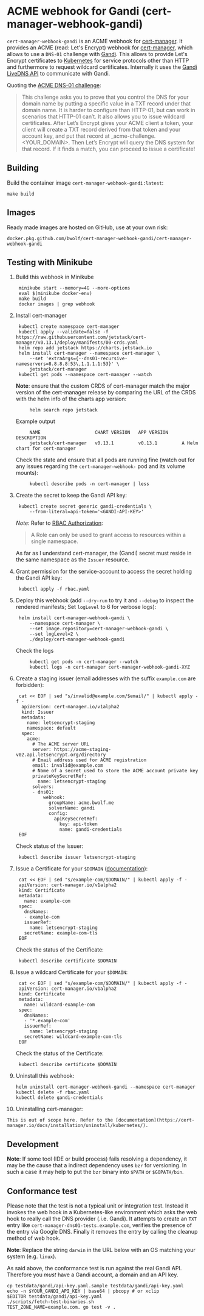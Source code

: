 # ACME webhook for Gandi (cert-manager-webhook-gandi)
`cert-manager-webhook-gandi` is an ACME webhook for [cert-manager]. It provides an ACME (read: Let's Encrypt) webhook for [cert-manager], which allows to use a `DNS-01` challenge with [Gandi]. This allows to provide Let's Encrypt certificates to [Kubernetes] for service protocols other than HTTP and furthermore to request wildcard certificates. Internally it uses the [Gandi LiveDNS API] to communicate with Gandi.

Quoting the [ACME DNS-01 challenge]:

> This challenge asks you to prove that you control the DNS for your domain name by putting a specific value in a TXT record under that domain name. It is harder to configure than HTTP-01, but can work in scenarios that HTTP-01 can’t. It also allows you to issue wildcard certificates. After Let’s Encrypt gives your ACME client a token, your client will create a TXT record derived from that token and your account key, and put that record at _acme-challenge.<YOUR_DOMAIN>. Then Let’s Encrypt will query the DNS system for that record. If it finds a match, you can proceed to issue a certificate!


## Building
Build the container image `cert-manager-webhook-gandi:latest`:

    make build

## Images
Ready made images are hosted on GitHub, use at your own risk:

    docker.pkg.github.com/bwolf/cert-manager-webhook-gandi/cert-manager-webhook-gandi


## Testing with Minikube
1. Build this webhook in Minikube

        minikube start --memory=4G --more-options
        eval $(minikube docker-env)
        make build
        docker images | grep webhook

2. Install cert-manager

        kubectl create namespace cert-manager
        kubectl apply --validate=false -f https://raw.githubusercontent.com/jetstack/cert-manager/v0.13.1/deploy/manifests/00-crds.yaml
        helm repo add jetstack https://charts.jetstack.io
        helm install cert-manager --namespace cert-manager \
            --set 'extraArgs={--dns01-recursive-nameservers=8.8.8.8:53\,1.1.1.1:53}' \
            jetstack/cert-manager
        kubectl get pods --namespace cert-manager --watch

    **Note**: ensure that the custom CRDS of cert-manager match the major version of the cert-manager release by comparing the URL of the CRDS with the helm info of the charts app version:

            helm search repo jetstack

    Example output

            NAME                    CHART VERSION   APP VERSION     DESCRIPTION
            jetstack/cert-manager   v0.13.1         v0.13.1         A Helm chart for cert-manager

    Check the state and ensure that all pods are running fine (watch out for any issues regarding the `cert-manager-webhook-` pod  and its volume mounts):

            kubectl describe pods -n cert-manager | less


3. Create the secret to keep the Gandi API key:

        kubectl create secret generic gandi-credentials \
            --from-literal=api-token='<GANDI-API-KEY>'

    *Note*: Refer to [RBAC Authorization](https://kubernetes.io/docs/reference/access-authn-authz/rbac/):

    > A Role can only be used to grant access to resources within a single namespace.

    As far as I understand cert-manager, the (Gandi) secret must reside in the same namespace as the `Issuer` resource.

4. Grant permission for the service-account to access the secret holding the Gandi API key:

        kubectl apply -f rbac.yaml

5. Deploy this webhook (add `--dry-run` to try it and `--debug` to inspect the rendered manifests; Set `logLevel` to 6 for verbose logs):

        helm install cert-manager-webhook-gandi \
            --namespace cert-manager \
            --set image.repository=cert-manager-webhook-gandi \
            --set logLevel=2 \
            ./deploy/cert-manager-webhook-gandi

    Check the logs

            kubectl get pods -n cert-manager --watch
            kubectl logs -n cert-manager cert-manager-webhook-gandi-XYZ

6. Create a staging issuer (email addresses with the suffix `example.com` are forbidden):

        cat << EOF | sed "s/invalid@example.com/$email/" | kubectl apply -f -
         apiVersion: cert-manager.io/v1alpha2
         kind: Issuer
         metadata:
           name: letsencrypt-staging
           namespace: default
         spec:
           acme:
             # The ACME server URL
             server: https://acme-staging-v02.api.letsencrypt.org/directory
             # Email address used for ACME registration
             email: invalid@example.com
             # Name of a secret used to store the ACME account private key
             privateKeySecretRef:
               name: letsencrypt-staging
             solvers:
             - dns01:
                 webhook:
                   groupName: acme.bwolf.me
                   solverName: gandi
                   config:
                     apiKeySecretRef:
                       key: api-token
                       name: gandi-credentials
        EOF

    Check status of the Issuer:

        kubectl describe issuer letsencrypt-staging

7. Issue a Certificate for your `$DOMAIN` ([documentation](https://cert-manager.io/docs/usage/certificate/)):

        cat << EOF | sed "s/example-com/$DOMAIN/" | kubectl apply -f -
        apiVersion: cert-manager.io/v1alpha2
        kind: Certificate
        metadata:
          name: example-com
        spec:
          dnsNames:
          - example-com
          issuerRef:
            name: letsencrypt-staging
          secretName: example-com-tls
        EOF

    Check the status of the Certificate:

        kubectl describe certificate $DOMAIN

8. Issue a wildcard Certificate for your `$DOMAIN`:

        cat << EOF | sed "s/example-com/$DOMAIN/" | kubectl apply -f -
        apiVersion: cert-manager.io/v1alpha2
        kind: Certificate
        metadata:
          name: wildcard-example-com
        spec:
          dnsNames:
          - '*.example-com'
          issuerRef:
            name: letsencrypt-staging
          secretName: wildcard-example-com-tls
        EOF

    Check the status of the Certificate:

        kubectl describe certificate $DOMAIN

99. Uninstall this webhook:

        helm uninstall cert-manager-webhook-gandi --namespace cert-manager
        kubectl delete -f rbac.yaml
        kubectl delete gandi-credentials

100. Uninstalling cert-manager:

    This is out of scope here. Refer to the [documentation](https://cert-manager.io/docs/installation/uninstall/kubernetes/).


## Development
**Note**: If some tool (IDE or build process) fails resolving a dependency, it may be the cause that a indirect dependency uses `bzr` for versioning. In such a case it may help to put the `bzr` binary into `$PATH` or `$GOPATH/bin`.


## Conformance test
Please note that the test is not a typical unit or integration test. Instead it invokes the web hook in a Kubernetes-like environment which asks the web hook to really call the DNS provider (.i.e. Gandi). It attempts to create an `TXT` entry like `cert-manager-dns01-tests.example.com`, verifies the presence of the entry via Google DNS. Finally it removes the entry by calling the cleanup method of web hook.

**Note**: Replace the string `darwin` in the URL below with an OS matching your system (e.g. `linux`).

As said above, the conformance test is run against the real Gandi API. Therefore you *must* have a Gandi account, a domain and an API key.

    cp testdata/gandi/api-key.yaml.sample testdata/gandi/api-key.yaml
    echo -n $YOUR_GANDI_API_KEY | base64 | pbcopy # or xclip
    $EDITOR testdata/gandi/api-key.yaml
    ./scripts/fetch-test-binaries.sh
    TEST_ZONE_NAME=example.com. go test -v .


[cert-manager]: https://cert-manager.io/
[ACME DNS-01 challenge]: https://letsencrypt.org/docs/challenge-types/#dns-01-challenge
[Gandi]: https://gandi.net/
[Gandi LiveDNS API]: https://doc.livedns.gandi.net
[Kubernetes]: https://kubernetes.io/
